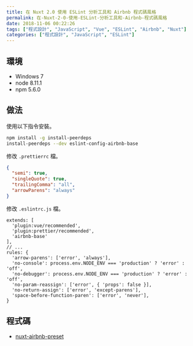 ```yaml
---
title: 在 Nuxt 2.0 使用 ESLint 分析工具和 Airbnb 程式碼風格
permalink: 在-Nuxt-2-0-使用-ESLint-分析工具和-Airbnb-程式碼風格
date: 2018-11-06 00:22:26
tags: ["程式設計", "JavaScript", "Vue", "ESLint", "Airbnb", "Nuxt"]
categories: ["程式設計", "JavaScript", "ESLint"]
---
```


## 環境

- Windows 7
- node 8.11.1
- npm 5.6.0

## 做法

使用以下指令安裝。

```BASH
npm install -g install-peerdeps
install-peerdeps --dev eslint-config-airbnb-base
```

修改 `.prettierrc` 檔。

```JSON
{
  "semi": true,
  "singleQuote": true,
  "trailingComma": "all",
  "arrowParens": "always"
}
```

修改 `.eslintrc.js` 檔。

```JS
extends: [
  'plugin:vue/recommended',
  'plugin:prettier/recommended',
  'airbnb-base'
],
// ...
rules: {
  'arrow-parens': ['error', 'always'],
  'no-console': process.env.NODE_ENV === 'production' ? 'error' : 'off',
  'no-debugger': process.env.NODE_ENV === 'production' ? 'error' : 'off',
  'no-param-reassign': ['error', { 'props': false }],
  'no-return-assign': ['error', 'except-parens'],
  'space-before-function-paren': ['error', 'never'],
}
```

## 程式碼

- [nuxt-airbnb-preset](https://github.com/memochou1993/nuxt-airbnb-preset)
